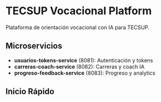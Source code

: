 # TECSUP Vocacional Platform

Plataforma de orientación vocacional con IA para TECSUP.

## Microservicios

- **usuarios-tokens-service** (8081): Autenticación y tokens
- **carreras-coach-service** (8082): Carreras y coach IA
- **progreso-feedback-service** (8083): Progreso y analytics

## Inicio Rápido

